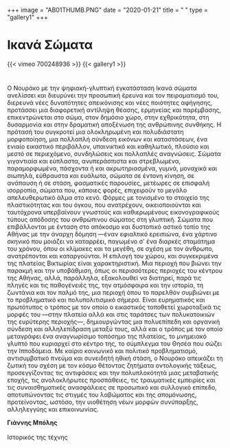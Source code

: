 +++
image = "AB01THUMB.PNG"
date = "2020-01-21"
title = " "
type = "gallery1"
+++


# Ικανά Σώματα  
{{< vimeo 700248936 >}}
{{< gallery1 >}}   

# 
Ο Νουράκο με την ψηφιακή-γλυπτική εγκατάσταση Ικανά
σώματα ανελίσσει και διευρύνει την προσωπική έρευνα και τον
πειραματισμό του, διερευνά νέες δυνατότητες απεικόνισης και νέες
ποιότητες αφήγησης, προτάσσει μια διαφορετική αντίληψη θέασης,
ερμηνείας και παρέμβασης, επικεντρώνεται στο σώμα, στον δημόσιο χώρο,
στην εχθρικότητα, στη δυσαρμονία και στην δραματική αποξένωση της
ανθρώπινης συνθήκης. Η πρότασή του συγκροτεί μια ολοκληρωμένη και
πολυδιάστατη μορφοποίηση, μια πολλαπλή σύνδεση εικόνων και
καταστάσεων, ένα ενιαίο εικαστικό περιβάλλον, υπαινικτικό και
καθηλωτικό, πλούσιο και μεστό σε περιεχόμενο, συνδηλώσεις και
πολλαπλές αναγνώσεις. Σώματα γιγαντιαία και εύπλαστα, ανυπεράσπιστα
και στρεβλωμένα, παραμορφωμένα, πάσχοντα ή και ακρωτηριασμένα,
γυμνά, μοναχικά και σιωπηλά, εύθραυστα και ευάλωτα, σώματα σε έντονη
κίνηση, σε ανάπαυση ή σε στάση, φασματικές παρουσίες, μετέωρες σε
επισφαλή ισορροπία, σώματα που, κάποιες φορές, επιχειρούν το μεγάλο
απελευθερωτικό άλμα στο κενό. Φόρμες με τονισμένο το στοιχείο της
πλαστικότητας και του όγκου, που ανατρέχουν, οικειοποιούνται και
ταυτόχρονα υπερβαίνουν γνωστούς και καθιερωμένους εικονογραφικούς
τύπους απόδοσης του ανθρώπινου σώματος στη γλυπτική. Σώματα που
επιβάλλονται με ένταση στο απόκοσμο και δυστοπικό αστικό τοπίο της
Αθήνας με την άναρχη δόμηση ―έναν εφιαλτικό ερειπιώνα, ένα χάρτινο
σκηνικό που μοιάζει να καταρρέει, παγωμένο σ&#39; ένα διαρκές σταμάτημα του
χρόνου, όπου οι κλίμακες και τα μεγέθη, σε σχέση με τον άνθρωπο,
ανατρέπονται και καταργούνται. Η επιλογή του χώρου, και συγκεκριμένα
της πλατείας Βικτωρίας είναι χαρακτηριστική. Μια περιοχή που βιώνει την
παρακμή και την υποβάθμιση, όπως οι περισσότερες περιοχές του κέντρου
της Αθήνας, αλλά, παράλληλα, εξακολουθεί να διατηρεί, παρά τις πληγές
και τις παθογένειές της, την ατμόσφαιρα και την ιστορία, τη ζωντάνια και
τον παλμό της, μια περιοχή όπου το παρελθόν συμβιώνει με το
προβληματικό και πολυπολιτισμικό σήμερα. Είναι ευρηματικός και
πρωτότυπος ο τρόπος με τον οποίο ο εικαστικός τοποθετεί χωροταξικά τις
μορφές του ―στην πλατεία αλλά και στις ταράτσες των πολυκατοικιών της
ευρύτερης περιοχής―, δημιουργώντας μια πολυεπίπεδη και οργανική
σύνδεση και αλληλεπίδραση μεταξύ τους, αλλά και ο τρόπος με τον οποίο
μεταγράφει ένα αναγνωρίσιμο τοπόσημο της πλατείας, το μνημειακό
γλυπτό που κυριαρχεί στο κέντρο της, το σύμπλεγμα του Θησέα που σώζει
την Ιπποδάμεια. Με καίριο κοινωνικό και πολιτικό προβληματισμό,
αντισυμβατικό πνεύμα και συνειδητή ηθική στάση, ο Νουράκο
απεικάζει τη ζωτική του σχέση με τον κόσμο θέτοντας ζητήματα
οντολογικής τάξεως, προσεγγίζοντας τις αντιφάσεις και την πολυπλοκότητά
μιας μεταβατικής εποχής, τις ανολοκλήρωτες προσπάθειες, τις τραυματικές
εμπειρίες και τις συναισθηματικές ανασφάλειες σε προσωπικό και
συλλογικό επίπεδο, αποτυπώνοντας τις στιγμές του λαβώματος και της
απομόνωσης, προτείνοντας, ωστόσο, την υιοθέτηση νέων μορφών
συνύπαρξης, αλληλεγγύης και επικοινωνίας.

**Γιάννης Μπόλης**  
</br>
Ιστορικός της τέχνης



<!-- The [Grand Canyon](https://en.wikipedia.org/w/index.php?title=Grand_Canyon&oldid=952699432)  -->

